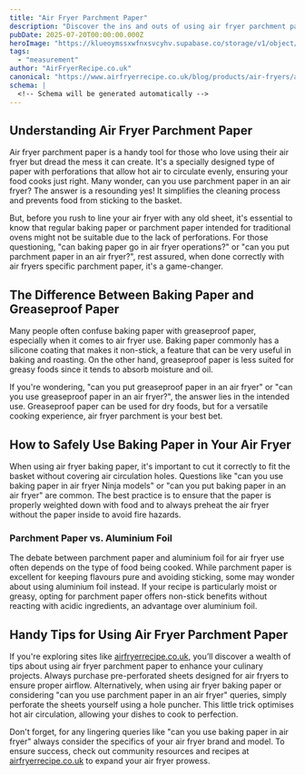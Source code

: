 ```yaml
---
title: "Air Fryer Parchment Paper"
description: "Discover the ins and outs of using air fryer parchment paper to elevate your cooking experience. We'll explore when and how to use baking and greaseproof papers safely. Perfect for those seeking hassle-free cooking."
pubDate: 2025-07-20T00:00:00.000Z
heroImage: "https://klueoymssxwfnxsvcyhv.supabase.co/storage/v1/object/public/Shmucket/air-fryer-parchment-paper.png"
tags:
  - "measurement"
author: "AirFryerRecipe.co.uk"
canonical: "https://www.airfryerrecipe.co.uk/blog/products/air-fryers/accessories/air-fryer-parchment-paper"
schema: |
  <!-- Schema will be generated automatically -->
---
```


<h2 id="">Understanding Air Fryer Parchment Paper</h2><p id="">Air fryer parchment paper is a handy tool for those who love using their air fryer but dread the mess it can create. It's a specially designed type of paper with perforations that allow hot air to circulate evenly, ensuring your food cooks just right. Many wonder, can you use parchment paper in an air fryer? The answer is a resounding yes! It simplifies the cleaning process and prevents food from sticking to the basket.</p><p id="">But, before you rush to line your air fryer with any old sheet, it's essential to know that regular baking paper or parchment paper intended for traditional ovens might not be suitable due to the lack of perforations. For those questioning, "can baking paper go in air fryer operations?" or "can you put parchment paper in an air fryer?", rest assured, when done correctly with air fryers specific parchment paper, it's a game-changer.</p><h2 id="">The Difference Between Baking Paper and Greaseproof Paper</h2><p id="">Many people often confuse baking paper with greaseproof paper, especially when it comes to air fryer use. Baking paper commonly has a silicone coating that makes it non-stick, a feature that can be very useful in baking and roasting. On the other hand, greaseproof paper is less suited for greasy foods since it tends to absorb moisture and oil.</p><p id="">If you're wondering, "can you put greaseproof paper in an air fryer" or "can you use greaseproof paper in an air fryer?", the answer lies in the intended use. Greaseproof paper can be used for dry foods, but for a versatile cooking experience, air fryer parchment is your best bet.</p><h2 id="">How to Safely Use Baking Paper in Your Air Fryer</h2><p id="">When using air fryer baking paper, it's important to cut it correctly to fit the basket without covering air circulation holes. Questions like "can you use baking paper in air fryer Ninja models" or "can you put baking paper in an air fryer" are common. The best practice is to ensure that the paper is properly weighted down with food and to always preheat the air fryer without the paper inside to avoid fire hazards.</p><h3 id="">Parchment Paper vs. Aluminium Foil</h3><p id="">The debate between parchment paper and aluminium foil for air fryer use often depends on the type of food being cooked. While parchment paper is excellent for keeping flavours pure and avoiding sticking, some may wonder about using aluminium foil instead. If your recipe is particularly moist or greasy, opting for parchment paper offers non-stick benefits without reacting with acidic ingredients, an advantage over aluminium foil.</p><h2 id="">Handy Tips for Using Air Fryer Parchment Paper</h2><p id="">If you're exploring sites like <a href="https://www.airfryerrecipe.co.uk/" id="">airfryerrecipe.co.uk</a>, you’ll discover a wealth of tips about using air fryer parchment paper to enhance your culinary projects. Always purchase pre-perforated sheets designed for air fryers to ensure proper airflow. Alternatively, when using air fryer baking paper or considering "can you use parchment paper in an air fryer" queries, simply perforate the sheets yourself using a hole puncher. This little trick optimises hot air circulation, allowing your dishes to cook to perfection.</p><p id="">Don't forget, for any lingering queries like "can you use baking paper in air fryer" always consider the specifics of your air fryer brand and model. To ensure success, check out community resources and recipes at <a href="https://www.airfryerrecipe.co.uk/" id="">airfryerrecipe.co.uk</a> to expand your air fryer prowess.</p>
